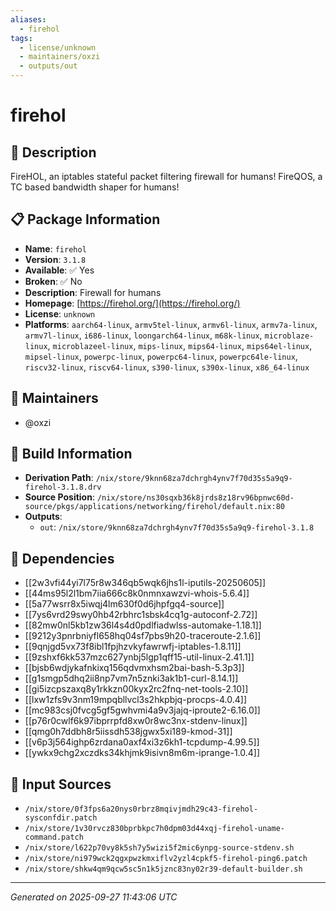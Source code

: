 ```yaml
---
aliases:
  - firehol
tags:
  - license/unknown
  - maintainers/oxzi
  - outputs/out
---
```


# firehol

## 📝 Description

FireHOL, an iptables stateful packet filtering firewall for humans!
FireQOS, a TC based bandwidth shaper for humans!


## 📋 Package Information

- **Name**: `firehol`
- **Version**: `3.1.8`
- **Available**: ✅ Yes
- **Broken**: ✅ No
- **Description**: Firewall for humans
- **Homepage**: [https://firehol.org/](https://firehol.org/)
- **License**: `unknown`
- **Platforms**: `aarch64-linux`, `armv5tel-linux`, `armv6l-linux`, `armv7a-linux`, `armv7l-linux`, `i686-linux`, `loongarch64-linux`, `m68k-linux`, `microblaze-linux`, `microblazeel-linux`, `mips-linux`, `mips64-linux`, `mips64el-linux`, `mipsel-linux`, `powerpc-linux`, `powerpc64-linux`, `powerpc64le-linux`, `riscv32-linux`, `riscv64-linux`, `s390-linux`, `s390x-linux`, `x86_64-linux`
## 👥 Maintainers

- @oxzi


## 🔧 Build Information

- **Derivation Path**: `/nix/store/9knn68za7dchrgh4ynv7f70d35s5a9q9-firehol-3.1.8.drv`
- **Source Position**: `/nix/store/ns30sqxb36k8jrds8z18rv96bpnwc60d-source/pkgs/applications/networking/firehol/default.nix:80`
- **Outputs**:
  - `out`:  `/nix/store/9knn68za7dchrgh4ynv7f70d35s5a9q9-firehol-3.1.8`

## 🔗 Dependencies

- [[2w3vfi44yi7l75r8w346qb5wqk6jhs1l-iputils-20250605]]
- [[44ms95l2l1bm7iia666c8k0nmnxawzvi-whois-5.6.4]]
- [[5a77wsrr8x5iwqj4lm630f0d6jhpfgq4-source]]
- [[7ys6vrd29swy0hb42rbhrc1sbsk4cq1g-autoconf-2.72]]
- [[82mw0nl5kb1zw36l4s4d0pdlfiadwlss-automake-1.18.1]]
- [[9212y3pnrbniyfl658hq04sf7pbs9h20-traceroute-2.1.6]]
- [[9qnjgd5vx73f8ibl1fpjhzvkyfawrwfj-iptables-1.8.11]]
- [[9zshxf6kk537mzc627ynbj5lgp1qff15-util-linux-2.41.1]]
- [[bjsb6wdjykafnkixq156qdvmxhsm2bai-bash-5.3p3]]
- [[g1smgp5dhq2ii8np7vm7n5znki3ak1b1-curl-8.14.1]]
- [[gi5izcpszaxq8y1rkkzn00kyx2rc2fnq-net-tools-2.10]]
- [[lxw1zfs9v3nm19mpqbllvcl3s2hkpbjq-procps-4.0.4]]
- [[mc983csj0fvcg5gf5gwhvmi4a9v3jajq-iproute2-6.16.0]]
- [[p76r0cwlf6k97ibprrpfd8xw0r8wc3nx-stdenv-linux]]
- [[qmg0h7ddbh8r5iissdh538jgwx5xi189-kmod-31]]
- [[v6p3j564ighp6zrdana0axf4xi3z6kh1-tcpdump-4.99.5]]
- [[ywkx9chg2xczdks34khjmk9isivn8m6m-iprange-1.0.4]]

## 📁 Input Sources

- `/nix/store/0f3fps6a20nys0rbrz8mqivjmdh29c43-firehol-sysconfdir.patch`
- `/nix/store/1v30rvcz830bprbkpc7h0dpm03d44xqj-firehol-uname-command.patch`
- `/nix/store/l622p70vy8k5sh7y5wizi5f2mic6ynpg-source-stdenv.sh`
- `/nix/store/ni979wck2qgxpwzkmxiflv2yzl4cpkf5-firehol-ping6.patch`
- `/nix/store/shkw4qm9qcw5sc5n1k5jznc83ny02r39-default-builder.sh`

---
*Generated on 2025-09-27 11:43:06 UTC*
